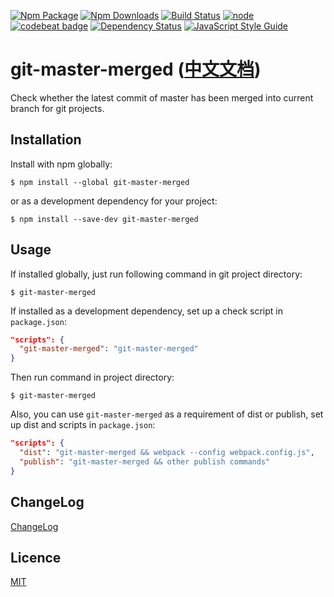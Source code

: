 [![Npm Package](https://img.shields.io/npm/v/git-master-merged.svg)](https://www.npmjs.com/package/git-master-merged)
[![Npm Downloads](https://img.shields.io/npm/dm/git-master-merged.svg)](https://www.npmjs.com/package/git-master-merged)
[![Build Status](https://travis-ci.org/elvinn/git-master-merged.svg?branch=master)](https://travis-ci.org/elvinn/git-master-merged)
[![node](https://img.shields.io/node/v/passport.svg)](https://github.com/elvinn/git-master-merged)
[![codebeat badge](https://codebeat.co/badges/30fdd548-51c2-4267-a322-8cfab860c520)](https://codebeat.co/projects/github-com-elvinn-git-master-merged-master)
[![Dependency Status](https://david-dm.org/elvinn/git-master-merged.svg)](https://david-dm.org/elvinn/git-master-merged?view=list)
[![JavaScript Style Guide](https://img.shields.io/badge/code_style-standard-brightgreen.svg)](https://standardjs.com)

# git-master-merged ([中文文档](https://github.com/elvinn/git-master-merged/blob/master/README_ZH.md))

Check whether the latest commit of master has been merged into current branch for git projects.

## Installation
Install with npm globally:

```shell
$ npm install --global git-master-merged
```

or as a development dependency for your project:

```shell
$ npm install --save-dev git-master-merged
```

## Usage
If installed globally, just run following command in git project directory:

```shell
$ git-master-merged
```

If installed as a development dependency, set up a check script in `package.json`:

``` json
"scripts": {
  "git-master-merged": "git-master-merged"
}
```

Then run command in project directory:

```shell
$ git-master-merged
```


Also, you can use `git-master-merged` as a requirement of dist or publish, set up dist and scripts in `package.json`:

``` json
"scripts": {
  "dist": "git-master-merged && webpack --config webpack.config.js",
  "publish": "git-master-merged && other publish commands"
}
```

## ChangeLog
[ChangeLog](https://github.com/elvinn/git-master-merged/blob/master/CHANGELOG.md)

## Licence
[MIT](https://github.com/elvinn/git-master-merged/blob/master/LICENSE)

